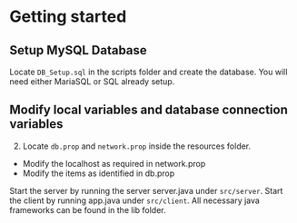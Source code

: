 # Getting started

## Setup MySQL Database

Locate `DB_Setup.sql` in the scripts folder and create the database. You will need either MariaSQL or SQL already setup.

## Modify local variables and database connection variables

2. Locate `db.prop` and `network.prop` inside the resources folder.

- Modify the localhost as required in network.prop
- Modify the items as identified in db.prop

Start the server by running the server server.java under `src/server`. Start the client by running app.java under `src/client`. All necessary java frameworks can be found in the lib folder. 





